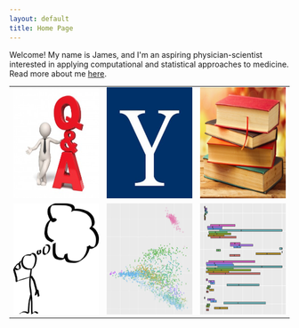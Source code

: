 ```yaml
---
layout: default
title: Home Page
---
```


Welcome! My name is James, and I'm an aspiring physician-scientist interested in applying computational and statistical approaches to medicine. Read more about me <a href="/about">here</a>.
<br>

<table class="wide">
<tr>
  <td class="left">
    <a href="/archives/2017/08/22/36-questions">
        <img src="/img/QnA.jpg" alt="36 Questions" title="36 Questions" style="width:200px;height:200px;">
    </a>
  </td>
  <td class="center">
    <a href="/archives/2017/08/21/yale-course-notes">
        <img src="/img/yale.jpg" alt="Yale Course Notes" title="Yale Course Notes" style="width:200px;height:200px;">
    </a>
  </td>
  <td class="right">
    <a href="/archives/2017/08/22/book-list">
        <img src="/img/books.jpg" alt="Book List" title="Book List" style="width:200px;height:200px;">
    </a>
  </td>
</tr>
<tr>
  <td class="left">
    <a href="/archives/2017/08/22/logic-problems">
        <img src="/img/thinking.png" alt="Logic Problems" title="Logic Problems" style="width:200px;height:200px;">
    </a>
  </td>
  <td class="center">
    <a href="/archives/2017/08/22/gerstein-lab">
        <img src="/img/ercc.jpg" alt="ERCC RNA-Seq Visualization Tool" title="ERCC RNA-Seq Visualization Tool" style="width:200px;height:200px;">
    </a>
  </td>
  <td class="right">
    <a href="/archives/2017/08/22/zak-lab">
        <img src="/img/acmg.jpg" alt="Penetrance of ACMG-59 Cardiac Phenotypes" title="Penetrance of ACMG-59 Cardiac Phenotypes" style="width:200px;height:200px;">
    </a>
  </td>

</tr>
</table>